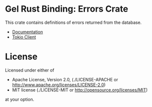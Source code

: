 Gel Rust Binding: Errors Crate
==============================

This crate contains definitions of errors returned from the database.

* [Documentation](https://docs.rs/gel-errors)
* [Tokio Client](https://docs.rs/edgedb-tokio)

License
=======


Licensed under either of

* Apache License, Version 2.0,
  (./LICENSE-APACHE or http://www.apache.org/licenses/LICENSE-2.0)
* MIT license (./LICENSE-MIT or http://opensource.org/licenses/MIT)

at your option.

